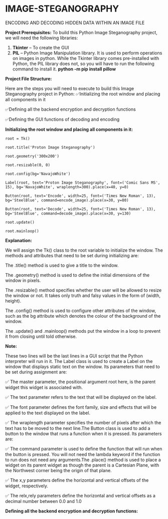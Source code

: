 # IMAGE-STEGANOGRAPHY
ENCODING AND DECODING HIDDEN DATA WITHIN AN IMAGE FILE

**Project Prerequisites:**
To build this Python Image Steganography project, we will need the following libraries:
1. **Tkinter** – To create the GUI
2. **PIL** – Python Image Manipulation library. It is used to perform operations on images in python.
While the Tkinter library comes pre-installed with Python, the PIL library does not, so you will have to run the following command to install it.
**python -m pip install pillow**

**Project File Structure:**

Here are the steps you will need to execute to build this Image Steganography project in Python:
:white_check_mark:Initializing the root window and placing all components in it

:white_check_mark:Defining all the backend encryption and decryption functions

:white_check_mark:Defining the GUI functions of decoding and encoding

**Initializing the root window and placing all components in it:**

	root = Tk()

	root.title('Proton Image Steganography')

	root.geometry('300x200')

	root.resizable(0, 0)

	root.config(bg='NavajoWhite')

	Label(root, text='Proton Image Steganography', font=('Comic Sans MS', 15), bg='NavajoWhite', wraplength=300).place(x=40, y=0)

	Button(root, text='Encode', width=25, font=('Times New Roman', 13), bg='SteelBlue', command=encode_image).place(x=30, y=80)

	Button(root, text='Decode', width=25, font=('Times New Roman', 13), bg='SteelBlue', command=decode_image).place(x=30, y=130)

	root.update()

	root.mainloop()

**Explanation:**

We will assign the Tk() class to the root variable to initialize the window. The methods and attributes that need to be set during initializing are:

The .title() method is used to give a title to the window.

The .geometry() method is used to define the initial dimensions of the window in pixels.

The .resizable() method specifies whether the user will be allowed to resize the window or not. It takes only truth and falsy values in the form of (width, height).

The .config() method is used to configure other attributes of the window, such as the bg attribute which denotes the colour of the background of the window.

The .update() and .mainloop() methods put the window in a loop to prevent it from closing until told otherwise.

**Note:**

These two lines will be the last lines in a GUI script that the Python interpreter will run in it.
The Label class is used to create a Label on the window that displays static text on the window. Its parameters that need to be set during assignment are:

:white_check_mark: The master parameter, the positional argument root here, is the parent widget this widget is associated with.

:white_check_mark: The text parameter refers to the text that will be displayed on the label.

:white_check_mark: The font parameter defines the font family, size and effects that will be applied to the text displayed on the label.

:white_check_mark: The wraplength parameter specifies the number of pixels after which the text has to be moved to the next line.The Button class is used to add a button to the window that runs a function when it is pressed. Its parameters are:

:white_check_mark: The command parameter is used to define the function that will run when the button is pressed. You will not need the lambda keyword if the function to run does not need any arguments.The .place() method is used to place a widget on its parent widget as though the parent is a Cartesian Plane, with the Northwest corner being the origin of that plane.

:white_check_mark: The x,y parameters define the horizontal and vertical offsets of the widget, respectively.

:white_check_mark: The relx,rely parameters define the horizontal and vertical offsets as a decimal number between 0.0 and 1.0

**Defining all the backend encryption and decryption functions:**


